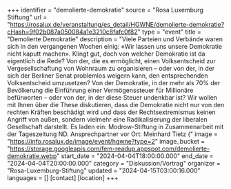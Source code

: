 +++
identifier = "demolierte-demokratie"
source = "Rosa Luxemburg Stiftung"
url = "https://rosalux.de/veranstaltung/es_detail/HGWNE/demolierte-demokratie?cHash=9f02b087a050084a1e3210c8fafc0f82"
type = "event"
title = "Demolierte Demokratie"
description = "Viele Parteien und Verbände waren sich in den vergangenen Wochen einig: «Wir lassen uns unsere Demokratie nicht kaputt machen». 
Klingt gut, doch von welcher Demokratie ist da eigentlich die Rede? Von der, die es ermöglicht, einen Volksentscheid zur Vergesellschaftung von Wohnraum zu organisieren – oder von der, in der sich der Berliner Senat problemlos weigern kann, den entsprechenden Volksentscheid umzusetzen? Von der Demokratie, in der mehr als 70% der Bevölkerung die Einführung einer Vermögenssteuer für Millionäre befürworten – oder von der, in der diese Steuer undenkbar ist?
Wir wollen mit Ihnen über die These diskutieren, dass die Demokratie nicht nur von den rechten Kräften beschädigt wird und dass der Rechtsextremismus keinen Angriff von außen, sondern vielmehr eine Radikalisierung der liberalen Gesellschaft darstellt.
Es laden ein: Modrow-Stiftung in Zusammenarbeit mit der Tageszeitung ND.
Ansprechpartner vor Ort: Meinhard Tietz ("
image = "https://info.rosalux.de/image/event/hgwne?type=2"
image_bucket = "https://storage.googleapis.com/fem-readup.appspot.com/demolierte-demokratie.webp"
start_date = "2024-04-04T18:00:00.000"
end_date = "2024-04-04T20:00:00.000"
category = "Diskussion/Vortrag"
organizer = "Rosa-Luxemburg-Stiftung"
updated = "2024-04-15T03:00:16.000"
languages = []
[contact]
[location]
+++